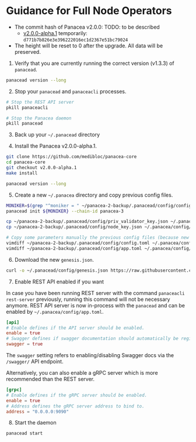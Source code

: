 # Guidance for Full Node Operators

- The commit hash of Panacea v2.0.0: TODO: to be described
  - [v2.0.0-alpha.1](https://github.com/medibloc/panacea-core/releases/tag/v2.0.0-alpha.1) temporarily: `d771b7b826e3e396222016ec1d2367e51bc79024`
- The height will be reset to 0 after the upgrade. All data will be preserved.

1. Verify that you are currently running the correct version (v1.3.3) of `panacead`.
```bash
panacead version --long
```

2. Stop your `panacead` and `panaceacli` processes.
```bash
# Stop the REST API server
pkill panaceacli

# Stop the Panacea daemon
pkill panacead
```

3. Back up your `~/.panacead` directory

4. Install the Panacea v2.0.0-alpha.1.
```bash
git clone https://github.com/medibloc/panacea-core
cd panacea-core
git checkout v2.0.0-alpha.1
make install

panacead version --long
```

5. Create a new `~/.panacea` directory and copy previous config files.
```bash
MONIKER=$(grep "^moniker = " ~/panacea-2-backup/.panacead/config/config.toml | awk '{print $3}' | sed 's|"||g')
panacead init ${MONIKER} --chain-id panacea-3

cp ~/panacea-2-backup/.panacead/config/priv_validator_key.json ~/.panacea/config/
cp ~/panacea-2-backup/.panacead/config/node_key.json ~/.panacea/config/

# Copy some parameters manually the previous config files (because new config files contain many new parameters).
vimdiff ~/panacea-2-backup/.panacead/config/config.toml ~/.panacea/config/config.toml
vimdiff ~/panacea-2-backup/.panacead/config/app.toml ~/.panacea/config/app.toml
```

6. Download the new `genesis.json`.
```bash
curl -o ~/.panacead/config/genesis.json https://raw.githubusercontent.com/medibloc/panacea-launch/master/panacea-3/genesis.json
```

7. Enable REST API enabled if you want

In case you have been running REST server with the command `panaceacli rest-server` previously,
running this command will not be necessary anymore.
REST API server is now in-process with the `panacead` and can be enabled by `~/.panacea/config/app.toml`.
```toml
[api]
# Enable defines if the API server should be enabled.
enable = true
# Swagger defines if swagger documentation should automatically be registered.
swagger = true
```
The `swagger` setting refers to enabling/disabling Swagger docs via the `/swagger/` API endpoint.

Alternatively, you can also enable a gRPC server which is more recommended than the REST server.
```toml
[grpc]
# Enable defines if the gRPC server should be enabled.
enable = true
# Address defines the gRPC server address to bind to.
address = "0.0.0.0:9090"
```

8. Start the daemon
```bash
panacead start
```

